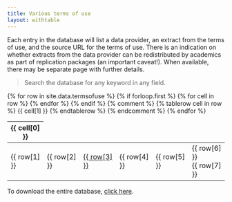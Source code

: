 ```yaml
---
title: Various terms of use
layout: withtable
---
```

Each entry in the database will list a data provider, an extract from the terms of use, and the source URL for the terms of use. There is an indication on whether extracts from the data provider can be redistributed by academics as part of replication packages (an important caveat!). When available, there may be separate page with further details.

> Search the database for any keyword in any field.


<table class="display">
  {% for row in site.data.termsofuse %}
    {% if forloop.first %}
    <thead>
    <tr>
      {% for cell in row %}
        <th>{{ cell[0] }}</th>
      {% endfor %}
    </tr>
    </thead>
    {% endif %}
{% comment %}
    <!-- See https://liquidjs.com/tags/tablerow.html -->
    {% tablerow cell in row %}
      {{ cell[1] }}
    {% endtablerow %}
{% endcomment %}
  <!-- manually constructing table -->
  <!-- Data provider,Terms of Use,Source URL,Distributable,Further info,Contributed,Lastdate -->
  <tr>
    <td> {{ row[1] }} </td>
    <td> {{ row[2] }} </td>
    <td> <a href="{{ row[3] }}" alt="Link to Terms of Use">{{ row[3] }}</a></td>
    <td> {{ row[4] }} </td>
    <td> {{ row[5] }} </td>
    <td class="contributor">{{ row[6] }}<br/>{{ row[7] }}</td>
  </tr>
  {% endfor %}
</table>



To download the entire database, [click here](https://raw.githubusercontent.com/social-science-data-editors/reference/main/_data/termsofuse.csv).